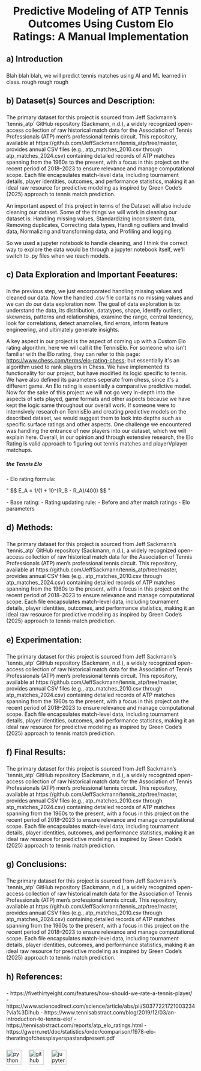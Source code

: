 <h1 align="center">Predictive Modeling of ATP Tennis Outcomes Using Custom Elo Ratings: A Manual Implementation</h1>

###

<h2 align="left">a) Introduction</h2>

###

<p align="left">Blah blah blah, we will predict tennis matches using AI and ML learned in class. rough rough rough</p>

###

<h2 align="left">b) Dataset(s) Sources and Description:</h2>

###

<p align="left">The primary dataset for this project is sourced from Jeff Sackmann’s 'tennis_atp' GitHub repository (Sackmann, n.d.), a widely recognized open-access collection of raw historical match data for the Association of Tennis Professionals (ATP) men’s professional tennis circuit. This repository, available at https://github.com/JeffSackmann/tennis_atp/tree/master, provides annual CSV files (e.g., atp_matches_2010.csv through atp_matches_2024.csv) containing detailed records of ATP matches spanning from the 1960s to the present, with a focus in this project on the recent period of 2018–2023 to ensure relevance and manage computational scope. Each file encapsulates match-level data, including tournament details, player identities, outcomes, and performance statistics, making it an ideal raw resource for predictive modeling as inspired by Green Code’s (2025) approach to tennis match prediction.

An important aspect of this project in terms of the Dataset will also include cleaning our dataset. Some of the things we will work in cleaning our dataset is: Handling missing values, Standardizing inconsistent data, Removing duplicates, Correcting data types, Handling outliers and Invalid data, Normalizing and transforming data, and Profiling and logging.

So we used a jupyter notebook to handle cleaning, and I think the correct way to explore the data would be through a jupyter notebook itself, we'll switch to .py files when we reach models.</p>

###

<h2 align="left">c) Data Exploration and Important Feeatures:</h2>

###

<p align="left">In the previous step, we just encorporated handling missing values and cleaned our data. Now the handled .csv file contains no missing values and we can do our data exploration now. The goal of data exploration is to: understand the data, its distribution, datatypes, shape, identify outliers, skewness, patterns and relationships, examine the range, central tendency, look for correlations, detect anamolies, find errors, inform feature engineering, and ultimately generate insights.

A key aspect in our project is the aspect of coming up with a Custom Elo rating algorithm, here we will call it the TennisElo. For someone who isn't familiar with the Elo rating, they can refer to this page: https://www.chess.com/terms/elo-rating-chess; but essentially it's an algorithm used to rank players in Chess. We have implemented its functionality for our project, but have modified its logic specific to tennis. We have also defined its parameters seperate from chess, since it's a different game. An Elo rating is essentially a comparative predictive model. Now for the sake of this project we will not go very in-depth into the aspects of sets played, game formats and other aspects because we have kept the logic same throughout our overall work. If someone were to internsively research on TennisElo and creating predictive models on the described dataset, we would suggest them to look into depths such as specific surface ratings and other aspects. One challenge we encountered was handling the entrance of new players into our dataset, which we will explain here. Overall, in our opinion and through extensive research, the Elo Rating is valid approach to figuring out tennis matches and playerVplayer matchups.
</p>

<h5 align="left">the Tennis Elo</h5>

<p align="left">
- Elo rating formula:
</p>
" $$ E_A = 1/(1 + 10^(R_B - R_A)/400) $$ "
<p align="left">
- Base rating:
- Rating updating rule:
- Before and after match ratings
- Elo parameters
</p>

###

<h2 align="left">d) Methods:</h2>

###

<p align="left">The primary dataset for this project is sourced from Jeff Sackmann’s 'tennis_atp' GitHub repository (Sackmann, n.d.), a widely recognized open-access collection of raw historical match data for the Association of Tennis Professionals (ATP) men’s professional tennis circuit. This repository, available at https://github.com/JeffSackmann/tennis_atp/tree/master, provides annual CSV files (e.g., atp_matches_2010.csv through atp_matches_2024.csv) containing detailed records of ATP matches spanning from the 1960s to the present, with a focus in this project on the recent period of 2018–2023 to ensure relevance and manage computational scope. Each file encapsulates match-level data, including tournament details, player identities, outcomes, and performance statistics, making it an ideal raw resource for predictive modeling as inspired by Green Code’s (2025) approach to tennis match prediction.</p>

###

<h2 align="left">e) Experimentation:</h2>

###

<p align="left">The primary dataset for this project is sourced from Jeff Sackmann’s 'tennis_atp' GitHub repository (Sackmann, n.d.), a widely recognized open-access collection of raw historical match data for the Association of Tennis Professionals (ATP) men’s professional tennis circuit. This repository, available at https://github.com/JeffSackmann/tennis_atp/tree/master, provides annual CSV files (e.g., atp_matches_2010.csv through atp_matches_2024.csv) containing detailed records of ATP matches spanning from the 1960s to the present, with a focus in this project on the recent period of 2018–2023 to ensure relevance and manage computational scope. Each file encapsulates match-level data, including tournament details, player identities, outcomes, and performance statistics, making it an ideal raw resource for predictive modeling as inspired by Green Code’s (2025) approach to tennis match prediction.</p>

###

<h2 align="left">f) Final Results:</h2>

###

<p align="left">The primary dataset for this project is sourced from Jeff Sackmann’s 'tennis_atp' GitHub repository (Sackmann, n.d.), a widely recognized open-access collection of raw historical match data for the Association of Tennis Professionals (ATP) men’s professional tennis circuit. This repository, available at https://github.com/JeffSackmann/tennis_atp/tree/master, provides annual CSV files (e.g., atp_matches_2010.csv through atp_matches_2024.csv) containing detailed records of ATP matches spanning from the 1960s to the present, with a focus in this project on the recent period of 2018–2023 to ensure relevance and manage computational scope. Each file encapsulates match-level data, including tournament details, player identities, outcomes, and performance statistics, making it an ideal raw resource for predictive modeling as inspired by Green Code’s (2025) approach to tennis match prediction.</p>

###

<h2 align="left">g) Conclusions:</h2>

###

<p align="left">The primary dataset for this project is sourced from Jeff Sackmann’s 'tennis_atp' GitHub repository (Sackmann, n.d.), a widely recognized open-access collection of raw historical match data for the Association of Tennis Professionals (ATP) men’s professional tennis circuit. This repository, available at https://github.com/JeffSackmann/tennis_atp/tree/master, provides annual CSV files (e.g., atp_matches_2010.csv through atp_matches_2024.csv) containing detailed records of ATP matches spanning from the 1960s to the present, with a focus in this project on the recent period of 2018–2023 to ensure relevance and manage computational scope. Each file encapsulates match-level data, including tournament details, player identities, outcomes, and performance statistics, making it an ideal raw resource for predictive modeling as inspired by Green Code’s (2025) approach to tennis match prediction.</p>

###

<h2 align="left">h) References:</h2>

###

<p align="left">
- https://fivethirtyeight.com/features/how-should-we-rate-a-tennis-player/
- https://www.sciencedirect.com/science/article/abs/pii/S0377221721003234?via%3Dihub
- https://www.tennisabstract.com/blog/2019/12/03/an-introduction-to-tennis-elo/ 
- https://tennisabstract.com/reports/atp_elo_ratings.html 
- https://gwern.net/doc/statistics/order/comparison/1978-elo-theratingofchessplayerspastandpresent.pdf 
</p>

###

<div align="left">
  <img src="https://cdn.jsdelivr.net/gh/devicons/devicon/icons/python/python-original.svg" height="40" alt="python logo"  />
  <img width="12" />
  <img src="https://cdn.jsdelivr.net/gh/devicons/devicon/icons/github/github-original.svg" height="40" alt="github logo"  />
  <img width="12" />
  <img src="https://cdn.jsdelivr.net/gh/devicons/devicon/icons/jupyter/jupyter-original.svg" height="40" alt="jupyter logo"  />
</div>

###